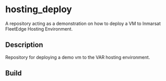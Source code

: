 # hosting_deploy
A repository acting as a demonstration on how to deploy a VM to Inmarsat FleetEdge Hosting Environment.

## Description
Repository for deploying a demo vm to the VAR hosting environment.

## Build


